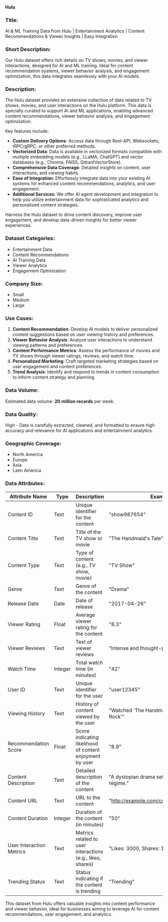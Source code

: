 #### Hulu

### Title:
AI & ML Training Data from Hulu | Entertainment Analytics | Content Recommendations & Viewer Insights | Easy Integration

### Short Description:
Our Hulu dataset offers rich details on TV shows, movies, and viewer interactions, designed for AI and ML training. Ideal for content recommendation systems, viewer behavior analysis, and engagement optimization, this data integrates seamlessly with your AI models.

### Description:
The Hulu dataset provides an extensive collection of data related to TV shows, movies, and user interactions on the Hulu platform. This data is specially curated to support AI and ML applications, enabling advanced content recommendations, viewer behavior analysis, and engagement optimization.

Key features include:
- **Custom Delivery Options**: Access data through Rest-API, Websockets, tRPC/gRPC, or other preferred methods.
- **Vectorized Data**: Data is available in vectorized formats compatible with multiple embedding models (e.g., LLaMA, ChatGPT) and vector databases (e.g., Chroma, FAISS, QdrantVectorStore).
- **Comprehensive Data Coverage**: Detailed insights on content, user interactions, and viewing habits.
- **Ease of Integration**: Effortlessly integrate data into your existing AI systems for enhanced content recommendations, analytics, and user engagement.
- **Additional Services**: We offer AI agent development and integration to help you utilize entertainment data for sophisticated analytics and personalized content strategies.

Harness the Hulu dataset to drive content discovery, improve user engagement, and develop data-driven insights for better viewer experiences.

### Dataset Categories:
- Entertainment Data
- Content Recommendations
- AI Training Data
- Viewer Analytics
- Engagement Optimization

### Company Size:
- Small
- Medium
- Large

### Use Cases:
1. **Content Recommendation**: Develop AI models to deliver personalized content suggestions based on user viewing history and preferences.
2. **Viewer Behavior Analysis**: Analyze user interactions to understand viewing patterns and preferences.
3. **Content Performance Metrics**: Assess the performance of movies and TV shows through viewer ratings, reviews, and watch time.
4. **Personalized Marketing**: Craft targeted marketing strategies based on user engagement and content preferences.
5. **Trend Analysis**: Identify and respond to trends in content consumption to inform content strategy and planning.

### Data Volume:
Estimated data volume: **20 million records** per week.

### Data Quality:
High - Data is carefully extracted, cleaned, and formatted to ensure high accuracy and relevance for AI applications and entertainment analytics.

### Geographic Coverage:
- North America
- Europe
- Asia
- Latin America

### Data Attributes:

| Attribute Name           | Type    | Description                                               | Example                                          |
|--------------------------|---------|-----------------------------------------------------------|--------------------------------------------------|
| Content ID               | Text    | Unique identifier for the content                        | "show987654"                                    |
| Content Title            | Text    | Title of the TV show or movie                            | "The Handmaid's Tale"                           |
| Content Type             | Text    | Type of content (e.g., TV show, movie)                   | "TV Show"                                       |
| Genre                    | Text    | Genre of the content                                     | "Drama"                                         |
| Release Date             | Date    | Date of release                                          | "2017-04-26"                                    |
| Viewer Rating            | Float   | Average viewer rating for the content                    | "8.3"                                           |
| Viewer Reviews           | Text    | Text of viewer reviews                                   | "Intense and thought-provoking!"                |
| Watch Time               | Integer | Total watch time (in minutes)                            | "42"                                            |
| User ID                  | Text    | Unique identifier for the user                           | "user12345"                                     |
| Viewing History          | Text    | History of content viewed by the user                    | "Watched 'The Handmaid's Tale', 'Castle Rock'"  |
| Recommendation Score     | Float   | Score indicating likelihood of content enjoyment by user | "8.9"                                           |
| Content Description      | Text    | Detailed description of the content                      | "A dystopian drama set in a totalitarian regime."|
| Content URL              | Text    | URL to the content                                       | "http://example.com/content/show987654"        |
| Content Duration         | Integer | Duration of the content (in minutes)                      | "50"                                            |
| User Interaction Metrics | Text    | Metrics related to user interactions (e.g., likes, shares)| "Likes: 3000, Shares: 1500"                    |
| Trending Status          | Text    | Status indicating if the content is trending             | "Trending"                                      |

This dataset from Hulu offers valuable insights into content performance and viewer behavior, ideal for businesses aiming to leverage AI for content recommendations, user engagement, and analytics.
